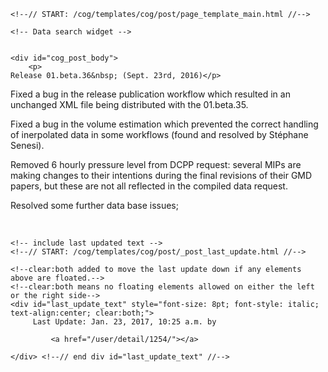          

    <!--// START: /cog/templates/cog/post/page_template_main.html //-->
<!--// loading page body from page_template_main.html //-->




  	<!-- Data search widget -->
  	

    <div id="cog_post_body">
        <p>
	Release 01.beta.36&nbsp; (Sept. 23rd, 2016)</p>
<p>
	Fixed a bug in the release publication workflow which resulted in an unchanged XML file being distributed with the 01.beta.35.</p>
<p>
	Fixed a bug in the volume estimation which prevented the correct handling of inerpolated data in some workflows (found and resolved by St&eacute;phane Senesi).</p>
<p>
	Removed 6 hourly pressure level from DCPP request: several MIPs are making changes to their intentions during the final revisions of their GMD papers, but these are not all reflected in the compiled data request.</p>
<p>
	Resolved some further data base issues;</p>
<p>
	&nbsp;</p>
    </div> <!--// end div id=cog_post_body //-->

    <!-- include last updated text -->
    <!--// START: /cog/templates/cog/post/_post_last_update.html //-->

    <!--clear:both added to move the last update down if any elements above are floated.-->
    <!--clear:both means no floating elements allowed on either the left or the right side-->
	<div id="last_update_text" style="font-size: 8pt; font-style: italic; text-align:center; clear:both;">
	     Last Update: Jan. 23, 2017, 10:25 a.m. by
         
             <a href="/user/detail/1254/"></a>
         
	</div> <!--// end div id="last_update_text" //-->
